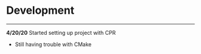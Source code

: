 # Development

---
**4/20/20** Started setting up project with CPR
- Still having trouble with CMake